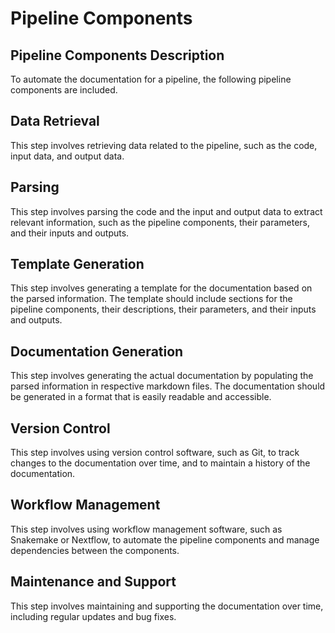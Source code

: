# Pipeline Components

## Pipeline Components Description

To automate the documentation for a pipeline, the following pipeline components are included.


## Data Retrieval

This step involves retrieving data related to the pipeline, such as the code, input data, and output data.


## Parsing

This step involves parsing the code and the input and output data to extract relevant information, such as the pipeline components, their parameters, and their inputs and outputs.


## Template Generation

This step involves generating a template for the documentation based on the parsed information. The template should include sections for the pipeline components, their descriptions, their parameters, and their inputs and outputs.


## Documentation Generation

This step involves generating the actual documentation by populating the parsed information in respective markdown files. The documentation should be generated in a format that is easily readable and accessible.


## Version Control

This step involves using version control software, such as Git, to track changes to the documentation over time, and to maintain a history of the documentation.


## Workflow Management

This step involves using workflow management software, such as Snakemake or Nextflow, to automate the pipeline components and manage dependencies between the components.


## Maintenance and Support

This step involves maintaining and supporting the documentation over time, including regular updates and bug fixes.


